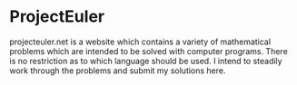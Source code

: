 # ProjectEuler
projecteuler.net is a website which contains a variety of mathematical problems which are intended to be solved with computer programs. There is no restriction as to which language should be used. I intend to steadily work through the problems and submit my solutions here.
